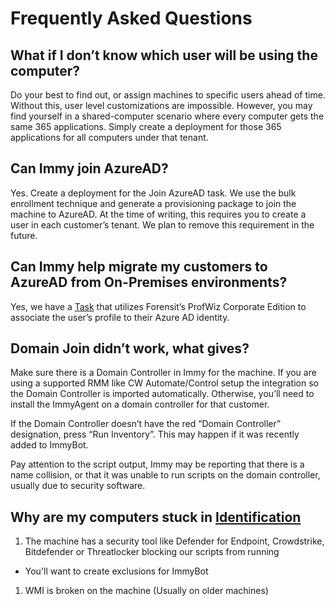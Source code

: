 # Frequently Asked Questions
## What if I don’t know which user will be using the computer?
Do your best to find out, or assign machines to specific users ahead of time. Without this, user level customizations are impossible. However, you may find yourself in a shared-computer scenario where every computer gets the same 365 applications. Simply create a deployment for those 365 applications for all computers under that tenant.

## Can Immy join AzureAD?
Yes. Create a deployment for the Join AzureAD task. We use the bulk enrollment technique and generate a provisioning package to join the machine to AzureAD. At the time of writing, this requires you to create a user in each customer’s tenant. We plan to remove this requirement in the future.

## Can Immy help migrate my customers to AzureAD from On-Premises environments?
Yes, we have a [Task](#task) that utilizes Forensit’s ProfWiz Corporate Edition to associate the user’s profile to their Azure AD identity.

## Domain Join didn’t work, what gives?
Make sure there is a Domain Controller in Immy for the machine. If you are using a supported RMM like CW Automate/Control setup the integration so the Domain Controller is imported automatically. Otherwise, you’ll need to install the ImmyAgent on a domain controller for that customer.

If the Domain Controller doesn’t have the red “Domain Controller” designation, press “Run Inventory”. This may happen if it was recently added to ImmyBot.

Pay attention to the script output, Immy may be reporting that there is a name collision, or that it was unable to run scripts on the domain controller, usually due to security software.

## Why are my computers stuck in [Identification](#identification)
1. The machine has a security tool like Defender for Endpoint, Crowdstrike, Bitdefender or Threatlocker blocking our scripts from running
  - You'll want to create exclusions for ImmyBot
1. WMI is broken on the machine (Usually on older machines)
